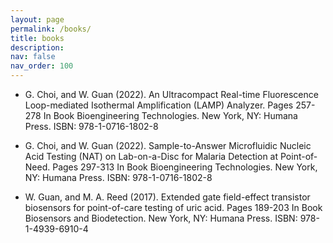 ```yaml
---
layout: page
permalink: /books/
title: books
description: 
nav: false
nav_order: 100
---
```


- G. Choi, and W. Guan (2022). An Ultracompact Real-time Fluorescence Loop-mediated Isothermal Amplification (LAMP) Analyzer. Pages 257-278 In Book Bioengineering Technologies. New York, NY: Humana Press. ISBN: 978-1-0716-1802-8

- G. Choi, and W. Guan (2022). Sample-to-Answer Microfluidic Nucleic Acid Testing (NAT) on Lab-on-a-Disc for Malaria Detection at Point-of-Need. Pages 297-313 In Book Bioengineering Technologies. New York, NY: Humana Press. ISBN: 978-1-0716-1802-8

- W. Guan, and M. A. Reed (2017). Extended gate field-effect transistor biosensors for point-of-care testing of uric acid. Pages 189-203 In Book Biosensors and Biodetection. New York, NY: Humana Press. ISBN: 978-1-4939-6910-4
